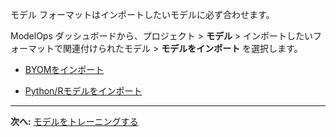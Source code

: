 モデル フォーマットはインポートしたいモデルに必ず合わせます。

ModelOps ダッシュボードから、プロジェクト > **モデル** > インポートしたいフォーマットで関連付けられたモデル > **モデルをインポート** を選択します。

-   [BYOMをインポート](nro1732650484867.md)


-   [Python/Rモデルをインポート](jbg1732650538946.md)


---

**次へ:** [モデルをトレーニングする](etl1725408512818.md)


